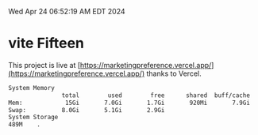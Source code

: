 Wed Apr 24 06:52:19 AM EDT 2024

# vite Fifteen


This project is live at [https://marketingpreference.vercel.app/](https://marketingpreference.vercel.app/) thanks to Vercel.

```bash
System Memory
               total        used        free      shared  buff/cache   available
Mem:            15Gi       7.0Gi       1.7Gi       920Mi       7.9Gi       8.3Gi
Swap:          8.0Gi       5.1Gi       2.9Gi
System Storage
489M	.
```
